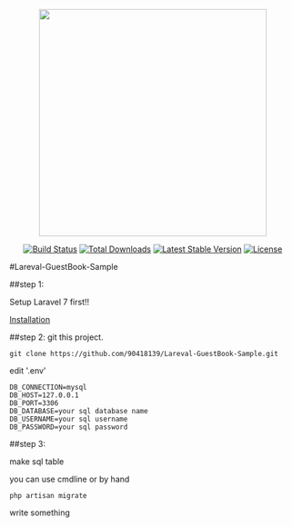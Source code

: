 <p align="center"><img src="https://res.cloudinary.com/dtfbvvkyp/image/upload/v1566331377/laravel-logolockup-cmyk-red.svg" width="400"></p>

<p align="center">
<a href="https://travis-ci.org/laravel/framework"><img src="https://travis-ci.org/laravel/framework.svg" alt="Build Status"></a>
<a href="https://packagist.org/packages/laravel/framework"><img src="https://poser.pugx.org/laravel/framework/d/total.svg" alt="Total Downloads"></a>
<a href="https://packagist.org/packages/laravel/framework"><img src="https://poser.pugx.org/laravel/framework/v/stable.svg" alt="Latest Stable Version"></a>
<a href="https://packagist.org/packages/laravel/framework"><img src="https://poser.pugx.org/laravel/framework/license.svg" alt="License"></a>
</p>

#Lareval-GuestBook-Sample

##step 1:

Setup Laravel 7 first!!

<a href="https://laravel.com/docs/7.x/installation">Installation</a>

##step 2:
git this project.

    git clone https://github.com/90418139/Lareval-GuestBook-Sample.git

edit '.env'

```$xslt
DB_CONNECTION=mysql
DB_HOST=127.0.0.1
DB_PORT=3306
DB_DATABASE=your sql database name
DB_USERNAME=your sql username
DB_PASSWORD=your sql password
```

##step 3:

make sql table

you can use cmdline or by hand

    php artisan migrate

write something
